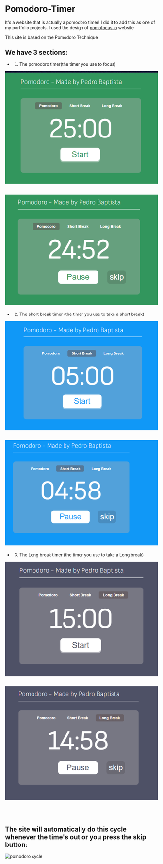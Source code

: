 # Pomodoro-Timer
It's a website that is actually a pomodoro timer! I did it to add this as one of my portfolio projects. I used the design of <a href='pomofocus.io'>pomofocus.io</a> website

<div>
This site is based on the <a href='https://todoist.com/productivity-methods/pomodoro-technique' target='_blank'> Pomodoro Technique </a>




  <h2>We have 3 sections:</h2>

-  1) The pomodoro timer(the timer you use to focus)

![site image 1](https://github.com/PeterBaptista/Pomodoro-Timer/blob/main/web-images/pomodoro-timer.png)

![site image 2](https://github.com/PeterBaptista/Pomodoro-Timer/blob/main/web-images/pomodoro-timer(1).png)
  -----

-  2) The short break timer (the timer you use to take a short break)

![site image 3](https://github.com/PeterBaptista/Pomodoro-Timer/blob/main/web-images/pomodoro-timer(2).png)

![site image 4](https://github.com/PeterBaptista/Pomodoro-Timer/blob/main/web-images/pomodoro-timer(3).png)
  --

-  3) The Long break timer (the timer you use to take a Long break)

![site image 5](https://github.com/PeterBaptista/Pomodoro-Timer/blob/main/web-images/pomodoro-timer(4).png)

![site image 6](https://github.com/PeterBaptista/Pomodoro-Timer/blob/main/web-images/pomodoro-timer(5).png)
  -----

<br> <br>
The site will automatically do this cycle whenever the time's out or you press the skip button:
  ----
![pomodoro cycle](https://images.prismic.io/friday-marketing/31b24211-a76a-40e1-9dc4-e3d84beb6e0b_pomodoro-internal-2.png?auto=compress,format)
